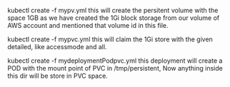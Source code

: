 kubectl create -f mypv.yml
this will create the persitent volume with the space 1GB as we have created the 1Gi block storage from our volume of AWS account and mentioned that 
volume id in this file.

kubectl create -f mypvc.yml
this will claim the 1Gi store with the given detailed, like accessmode and all.


kubectl create -f mydeploymentPodpvc.yml
this deployment will create a POD with the mount point of PVC in /tmp/persistent, Now anything inside this dir will be store in PVC space. 
